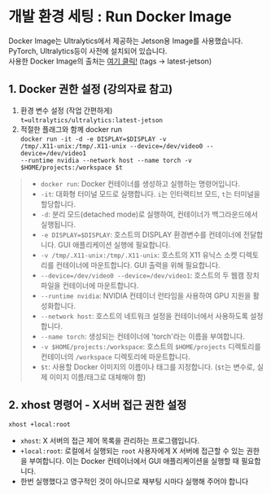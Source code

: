 # 개발 환경 세팅 : Run Docker Image
Docker Image는 Ultralytics에서 제공하는 Jetson용 Image를 사용했습니다.  
PyTorch, Ultralytics등이 사전에 설치되어 있습니다.  
사용한 Docker Image의 출처는 [여기 클릭!](https://hub.docker.com/r/ultralytics/ultralytics) (tags $\rightarrow$ latest-jetson)
## 1. Docker 권한 설정 (강의자료 참고)
1. 환경 변수 설정 (작업 간편하게)  
<code>t=ultralytics/ultralytics:latest-jetson</code><br>
2. 적절한 플래그와 함께 docker run  
<code>docker run -it -d -e DISPLAY=$DISPLAY -v /tmp/.X11-unix:/tmp/.X11-unix --device=/dev/video0 --device=/dev/video1 --runtime nvidia --network host --name torch -v $HOME/projects:/workspace $t</code>

> - `docker run`: Docker 컨테이너를 생성하고 실행하는 명령어입니다.
> - `-it`: 대화형 터미널 모드로 실행합니다. `i`는 인터랙티브 모드, `t`는 터미널을 할당합니다.
> - `-d`: 분리 모드(detached mode)로 실행하여, 컨테이너가 백그라운드에서 실행됩니다.
> - `-e DISPLAY=$DISPLAY`: 호스트의 DISPLAY 환경변수를 컨테이너에 전달합니다. GUI 애플리케이션 실행에 필요합니다.
> - `-v /tmp/.X11-unix:/tmp/.X11-unix`: 호스트의 X11 유닉스 소켓 디렉토리를 컨테이너에 마운트합니다. GUI 출력을 위해 필요합니다.
> - `--device=/dev/video0 --device=/dev/video1`: 호스트의 두 웹캠 장치 파일을 컨테이너에 마운트합니다.
> - `--runtime nvidia`: NVIDIA 컨테이너 런타임을 사용하여 GPU 지원을 활성화합니다.
> - `--network host`: 호스트의 네트워크 설정을 컨테이너에서 사용하도록 설정합니다.
> - `--name torch`: 생성되는 컨테이너에 'torch'라는 이름을 부여합니다.
> - `-v $HOME/projects:/workspace`: 호스트의 `$HOME/projects` 디렉토리를 컨테이너의 `/workspace` 디렉토리에 마운트합니다.
> - `$t`: 사용할 Docker 이미지의 이름이나 태그를 지정합니다. (`$t`는 변수로, 실제 이미지 이름/태그로 대체해야 함)

## 2. xhost 명령어 - X서버 접근 권한 설정

<code>xhost +local:root</code>

- `xhost`: X 서버의 접근 제어 목록을 관리하는 프로그램입니다.
- `+local:root`: 로컬에서 실행되는 `root` 사용자에게 X 서버에 접근할 수 있는 권한을 부여합니다. 이는 Docker 컨테이너에서 GUI 애플리케이션을 실행할 때 필요합니다.
- 한번 실행했다고 영구적인 것이 아니므로 재부팅 시마다 실행해 주어야 합니다
